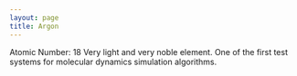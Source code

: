 ```yaml
---
layout: page
title: Argon
---
```


Atomic Number: 18
Very light and very noble element. One of the first test systems for molecular
dynamics simulation algorithms.
